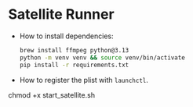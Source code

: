 # Satellite Runner

* How to install dependencies:

  ```bash
  brew install ffmpeg python@3.13
  python -m venv venv && source venv/bin/activate
  pip install -r requirements.txt
  ```
* How to register the plist with `launchctl`.


chmod +x start_satellite.sh